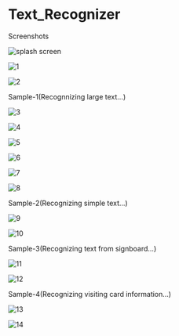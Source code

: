 # Text_Recognizer
Screenshots

![splash screen](https://user-images.githubusercontent.com/48117812/87771848-b9462480-c842-11ea-9129-9f3a76b25194.png)

![1](https://user-images.githubusercontent.com/48117812/87772409-86506080-c843-11ea-857a-7c28180c02da.png)

![2](https://user-images.githubusercontent.com/48117812/87765086-35d40580-c839-11ea-8f3c-899d1b931852.png)

Sample-1(Recognnizing large text...)

![3](https://user-images.githubusercontent.com/48117812/87765145-45ebe500-c839-11ea-878d-90626107de2f.png)

![4](https://user-images.githubusercontent.com/48117812/87765207-5bf9a580-c839-11ea-9ba5-8b4508f99393.png)

![5](https://user-images.githubusercontent.com/48117812/87765314-792e7400-c839-11ea-80a4-b735c2666010.png)

![6](https://user-images.githubusercontent.com/48117812/87765323-79c70a80-c839-11ea-9688-0c4d107cc7e5.png)

![7](https://user-images.githubusercontent.com/48117812/87765325-7a5fa100-c839-11ea-8782-f8038ff385e6.png)

![8](https://user-images.githubusercontent.com/48117812/87765282-73389300-c839-11ea-8d2b-6a6ac777de88.png)

Sample-2(Recognizing simple text...)

![9](https://user-images.githubusercontent.com/48117812/87765291-75025680-c839-11ea-8d08-485a699d9ad9.png)

![10](https://user-images.githubusercontent.com/48117812/87765295-76338380-c839-11ea-8999-487977b5cd85.png)

Sample-3(Recognizing text from signboard...)

![11](https://user-images.githubusercontent.com/48117812/87765299-76cc1a00-c839-11ea-8d95-278b3153951f.png)

![12](https://user-images.githubusercontent.com/48117812/87765304-7764b080-c839-11ea-8a9b-0b8a61765186.png)

Sample-4(Recognizing visiting card information...)

![13](https://user-images.githubusercontent.com/48117812/87765308-77fd4700-c839-11ea-86a1-09d52b4424f7.png)

![14](https://user-images.githubusercontent.com/48117812/87765312-7895dd80-c839-11ea-8f0d-efd86a2f9aea.png)
